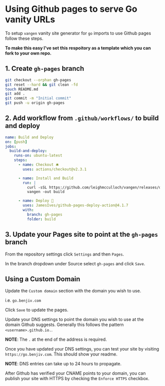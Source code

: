 # Using Github pages to serve Go vanity URLs

To setup `vangen` vanity site generator for `go` imports to use Github pages
follow these steps.

**To make this easy I've set this respoitory as a template which you can fork
to your own repo.**

## 1. Create `gh-pages` branch

```bash
git checkout --orphan gh-pages
git reset --hard && git clean -fd
touch README.md
git add .
git commit -m "Initial commit"
git push -u origin gh-pages
```

## 2. Add workflow from `.github/workflows/` to build and deploy

```yaml
name: Build and Deploy
on: [push]
jobs:
  build-and-deploy:
    runs-on: ubuntu-latest
    steps:
      - name: Checkout 🛎️
        uses: actions/checkout@v2.3.1

      - name: Install and Build
        run: |
          curl -sSL https://github.com/leighmcculloch/vangen/releases/download/v1.1.3/vangen_1.1.3_linux_amd64.tar.gz | tar xz -C /usr/local/bin vangen
          vangen -out build

      - name: Deploy 🚀
        uses: JamesIves/github-pages-deploy-action@4.1.7
        with:
          branch: gh-pages
          folder: build
```

## 3. Update your Pages site to point at the `gh-pages` branch

From the repository settings click `Settings` and then `Pages`.

In the branch dropdown under Source select `gh-pages` and click `Save`.

## Using a Custom Domain

Update the `Custom domain` section with the domain you wish to use.

i.e. `go.benjiv.com`

Click `Save` to update the pages.

Update your DNS settings to point the domain you wish to use at the domain
Github suggests. Generally this follows the pattern `<username>.github.io.`.

**NOTE**: The `.` at the end of the address is required.

Once you have updated your DNS settings, you can test your site by visiting
`https://go.benjiv.com`. This should show your readme.

**NOTE**: DNS entries can take up to 24 hours to propagate.

After Github has verified your CNAME points to your domain, you can publish
your site with HTTPS by checking the `Enforce HTTPS` checkbox.

